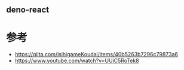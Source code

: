 deno-react
---
# 参考
* <https://qiita.com/isihigameKoudai/items/40b5263b7296c79873a6>
* <https://www.youtube.com/watch?v=UUiC5RoTek8>